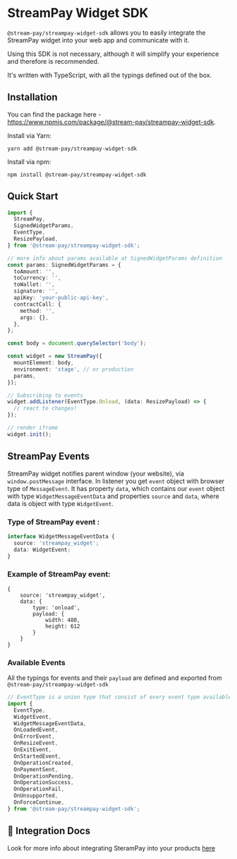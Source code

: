 # StreamPay Widget SDK

`@stream-pay/streampay-widget-sdk` allows you to easily integrate the StreamPay widget into your web app and communicate with it.

Using this SDK is not necessary, although it will simplify your experience and therefore is recommended.

It's written with TypeScript, with all the typings defined out of the box.

## Installation

You can find the package here - https://www.npmjs.com/package/@stream-pay/streampay-widget-sdk.

Install via Yarn:

```shell
yarn add @stream-pay/streampay-widget-sdk
```

Install via npm:

```shell
npm install @stream-pay/streampay-widget-sdk
```

## Quick Start

```ts
import {
  StreamPay,
  SignedWidgetParams,
  EventType,
  ResizePayload,
} from '@stream-pay/streampay-widget-sdk';

// more info about params available at SignedWidgetParams definition
const params: SignedWidgetParams = {
  toAmount: '',
  toCurrency: '',
  toWallet: '',
  signature: '',
  apiKey: 'your-public-api-key',
  contractCall: {
    method: '',
    args: {},
  },
};

const body = document.querySelector('body');

const widget = new StreamPay({
  mountElement: body,
  environment: 'stage', // or production
  params,
});

// Subscribing to events
widget.addListener(EventType.Onload, (data: ResizePayload) => {
  // react to changes!
});

// render iframe
widget.init();
```

## StreamPay Events

StreamPay widget notifies parent window (your website), via `window.postMessage` interface.
In listener you get `event` object with browser type of `MessageEvent`.
It has property `data`, which contains our `event` object with type `WidgetMessageEventData` and properties `source` and `data`,
where data is object with type `WidgetEvent`.

### Type of StreamPay event :

```ts
interface WidgetMessageEventData {
  source: 'streampay_widget';
  data: WidgetEvent;
}
```

### Example of StreamPay event:

```
{
    source: 'streampay_widget',
    data: {
        type: 'onload',
        payload: {
            width: 480,
            height: 612
        }
    }
}
```

### Available Events

All the typings for events and their `payload` are defined and exported from `@stream-pay/streampay-widget-sdk`

```ts
// EventType is a union type that consist of every event type available
import {
  EventType,
  WidgetEvent,
  WidgetMessageEventData,
  OnLoadedEvent,
  OnErrorEvent,
  OnResizeEvent,
  OnExitEvent,
  OnStartedEvent,
  OnOperationCreated,
  OnPaymentSent,
  OnOperationPending,
  OnOperationSuccess,
  OnOperationFail,
  OnUnsupported,
  OnForceContinue,
} from '@stream-pay/streampay-widget-sdk';
```

## 📖 Integration Docs

Look for more info about integrating SteramPay into your products [here](https://icy-ulna-81b.notion.site/Getting-Started-345fb7f4e59943d19757704405cfb879)

